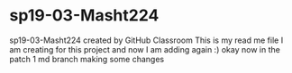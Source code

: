 # sp19-03-Masht224
sp19-03-Masht224 created by GitHub Classroom
This is my read me file I am creating for this project 
and now I am adding again :)
okay now in the patch 1 md branch making some changes
